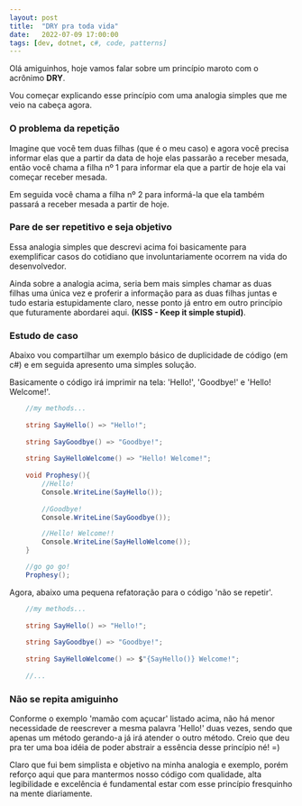 ```yaml
---
layout: post
title:  "DRY pra toda vida"
date:   2022-07-09 17:00:00
tags: [dev, dotnet, c#, code, patterns]
---
```


Olá amiguinhos, hoje vamos falar sobre um princípio maroto com o acrônimo <b>DRY</b>. 

Vou começar explicando esse princípio com uma analogia simples que me veio na cabeça agora.

### O problema da repetição

Imagine que você tem duas filhas (que é o meu caso) e agora você precisa informar elas que a partir da data de hoje elas passarão a receber mesada, então você chama a filha nº 1 para informar ela que a partir de hoje ela vai começar receber mesada. 

Em seguida você chama a filha nº 2 para informá-la que ela também passará a receber mesada a partir de hoje.

### Pare de ser repetitivo e seja objetivo

Essa analogia simples que descrevi acima foi basicamente para exemplificar casos do cotidiano que involuntariamente ocorrem na vida do desenvolvedor. 

Ainda sobre a analogia acima, seria bem mais simples chamar as duas filhas uma única vez e proferir a informação para as duas filhas juntas e tudo estaria estupidamente claro, nesse ponto já entro em outro princípio que futuramente abordarei aqui. <b>(KISS - Keep it simple stupid)</b>.

### Estudo de caso

Abaixo vou compartilhar um exemplo básico de duplicidade de código (em c#) e em seguida apresento uma simples solução.

Basicamente o código irá imprimir na tela: 'Hello!', 'Goodbye!' e 'Hello! Welcome!'.

```cs
    //my methods...
    
    string SayHello() => "Hello!";
	
	string SayGoodbye() => "Goodbye!";    
	
	string SayHelloWelcome() => "Hello! Welcome!";
	
    void Prophesy(){
        //Hello!
        Console.WriteLine(SayHello());
        
        //Goodbye!
        Console.WriteLine(SayGoodbye());

        //Hello! Welcome!!
        Console.WriteLine(SayHelloWelcome());
    }

    //go go go!
    Prophesy();
```

Agora, abaixo uma pequena refatoração para o código 'não se repetir'.

```cs
    //my methods...
    
    string SayHello() => "Hello!";
	
	string SayGoodbye() => "Goodbye!";    
	
	string SayHelloWelcome() => $"{SayHello()} Welcome!";
	
    //...
```

### Não se repita amiguinho

Conforme o exemplo 'mamão com açucar' listado acima, não há menor necessidade de reescrever a mesma palavra 'Hello!' duas vezes, sendo que apenas um método gerando-a já irá atender o outro método. Creio que deu pra ter uma boa idéia de poder abstrair a essência desse princípio né! =)

Claro que fui bem simplista e objetivo na minha analogia e exemplo, porém reforço aqui que para mantermos nosso código com qualidade, alta legibilidade e excelência é fundamental estar com esse princípio fresquinho na mente diariamente.